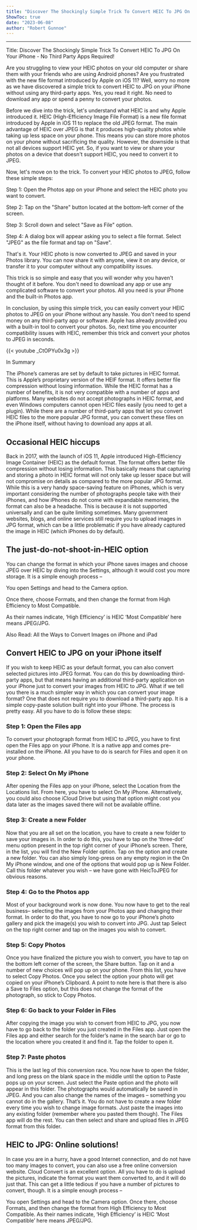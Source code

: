 ```yaml
---
title: "Discover The Shockingly Simple Trick To Convert HEIC To JPG On Your iPhone - No Third Party Apps Required!"
ShowToc: true 
date: "2023-06-08"
author: "Robert Gunnoe"
---
```

*****
Title: Discover The Shockingly Simple Trick To Convert HEIC To JPG On Your iPhone - No Third Party Apps Required!

Are you struggling to view your HEIC photos on your old computer or share them with your friends who are using Android phones? Are you frustrated with the new file format introduced by Apple on iOS 11? Well, worry no more as we have discovered a simple trick to convert HEIC to JPG on your iPhone without using any third-party apps. Yes, you read it right. No need to download any app or spend a penny to convert your photos.

Before we dive into the trick, let's understand what HEIC is and why Apple introduced it. HEIC (High-Efficiency Image File Format) is a new file format introduced by Apple in iOS 11 to replace the old JPEG format. The main advantage of HEIC over JPEG is that it produces high-quality photos while taking up less space on your phone. This means you can store more photos on your phone without sacrificing the quality. However, the downside is that not all devices support HEIC yet. So, if you want to view or share your photos on a device that doesn't support HEIC, you need to convert it to JPEG.

Now, let's move on to the trick. To convert your HEIC photos to JPEG, follow these simple steps:

Step 1: Open the Photos app on your iPhone and select the HEIC photo you want to convert.

Step 2: Tap on the "Share" button located at the bottom-left corner of the screen.

Step 3: Scroll down and select "Save as File" option.

Step 4: A dialog box will appear asking you to select a file format. Select "JPEG" as the file format and tap on "Save".

That's it. Your HEIC photo is now converted to JPEG and saved in your Photos library. You can now share it with anyone, view it on any device, or transfer it to your computer without any compatibility issues.

This trick is so simple and easy that you will wonder why you haven't thought of it before. You don't need to download any app or use any complicated software to convert your photos. All you need is your iPhone and the built-in Photos app.

In conclusion, by using this simple trick, you can easily convert your HEIC photos to JPEG on your iPhone without any hassle. You don't need to spend money on any third-party app or software. Apple has already provided you with a built-in tool to convert your photos. So, next time you encounter compatibility issues with HEIC, remember this trick and convert your photos to JPEG in seconds.

{{< youtube _CtOPYu0x3g >}} 



In Summary


The iPhone’s cameras are set by default to take pictures in HEIC format. This is Apple’s proprietary version of the HEIF format. It offers better file compression without losing information.
While the HEIC format has a number of benefits, it is not very compatible with a number of apps and platforms. Many websites do not accept photographs in HEIC format, and even Windows computers cannot open HEIC files easily (you need to get a plugin). 
While there are a number of third-party apps that let you convert HEIC files to the more popular JPG format, you can convert these files on the iPhone itself, without having to download any apps at all. 








 
## Occasional HEIC hiccups


Back in 2017, with the launch of iOS 11, Apple introduced High-Efficiency Image Container (HEIC) as the default format. The format offers better file compression without losing information. This basically means that capturing and storing a photo in HEIC format will not only take up lesser space but will not compromise on details as compared to the more popular JPG format. While this is a very handy space-saving feature on iPhones, which is very important considering the number of photographs people take with their iPhones, and how iPhones do not come with expandable memories, the format can also be a headache. This is because it is not supported universally and can be quite limiting sometimes. 
Many government websites, blogs, and online services still require you to upload images in JPG format, which can be a little problematic if you have already captured the image in HEIC (which iPhones do by default). 

 
## The just-do-not-shoot-in-HEIC option


You can change the format in which your iPhone saves images and choose JPEG over HEIC by diving into the Settings, although it would cost you more storage. 
It is a simple enough process – 

 

You open Settings and head to the Camera option.


Once there, choose Formats, and then change the format from High Efficiency to Most Compatible.


As their names indicate, ‘High Efficiency’ is HEIC ‘Most Compatible’ here means JPEG/JPG.





Also Read: All the Ways to Convert Images on iPhone and iPad

 
## Convert HEIC to JPG on your iPhone itself 


If you wish to keep HEIC as your default format, you can also convert selected pictures into JPEG format. You can do this by downloading third-party apps, but that means having an additional third-party application on your iPhone just to convert your images from HEIC to JPG. What if we tell you there is a much simpler way in which you can convert your image format? One that does not require you to download a third-party app. It is a simple copy-paste solution built right into your iPhone. 
The process is pretty easy. All you have to do is follow these steps: 

 
### Step 1: Open the Files app



To convert your photograph format from HEIC to JPEG, you have to first open the Files app on your iPhone. It is a native app and comes pre-installed on the iPhone. All you have to do is search for Files and open it on your phone. 

 
### Step 2: Select On My iPhone



After opening the Files app on your iPhone, select the Location from the Locations list. From here, you have to select On My iPhone. Alternatively, you could also choose iCloud Drive but using that option might cost you data later as the images saved there will not be available offline. 

 
### Step 3: Create a new Folder 



Now that you are all set on the location, you have to create a new folder to save your images in. In order to do this, you have to tap on the ‘three-dot’ menu option present in the top right corner of your iPhone’s screen. There, in the list, you will find the New Folder option. Tap on the option and create a new folder. You can also simply long-press on any empty region in the On My iPhone window, and one of the options that would pop up is New Folder. Call this folder whatever you wish – we have gone with HeicToJPEG for obvious reasons. 

 
### Step 4: Go to the Photos app



Most of your background work is now done. You now have to get to the real business– selecting the images from your Photos app and changing their format. In order to do that, you have to now go to your iPhone’s photo gallery and pick the image(s) you wish to convert into JPG. Just tap Select on the top right corner and tap on the images you wish to convert. 

 
### Step 5: Copy Photos



Once you have finalized the picture you wish to convert, you have to tap on the bottom left corner of the screen, the Share button. Tap on it and a number of new choices will pop up on your phone. From this list, you have to select Copy Photos. Once you select the option your photo will get copied on your iPhone’s Clipboard. A point to note here is that there is also a Save to Files option, but this does not change the format of the photograph, so stick to Copy Photos.

 
### Step 6: Go back to your Folder in Files 


After copying the image you wish to convert from HEIC to JPG, you now have to go back to the folder you just created in the Files app. Just open the Files app and either search for the folder’s name in the search bar or go to the location where you created it and find it. Tap the folder to open it. 

 
### Step 7: Paste photos



This is the last leg of this conversion race. You now have to open the folder, and long press on the blank space in the middle until the option to Paste pops up on your screen. Just select the Paste option and the photo will appear in this folder. The photographs would automatically be saved in JPEG. And you can also change the names of the images – something you cannot do in the gallery.
That’s it. You do not have to create a new folder every time you wish to change image formats. Just paste the images into any existing folder (remember where you pasted them though). The Files app will do the rest. You can then select and share and upload files in JPEG format from this folder. 

 
## HEIC to JPG: Online solutions!



In case you are in a hurry, have a good Internet connection, and do not have too many images to convert, you can also use a free online conversion website. Cloud Convert is an excellent option. All you have to do is upload the pictures, indicate the format you want them converted to, and it will do just that. This can get a little tedious if you have a number of pictures to convert, though. 
It is a simple enough process –

 

You open Settings and head to the Camera option.
Once there, choose Formats, and then change the format from High Efficiency to Most Compatible.
As their names indicate, ‘High Efficiency’ is HEIC ‘Most Compatible’ here means JPEG/JPG.




